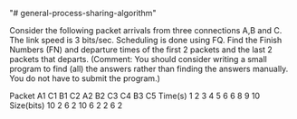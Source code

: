 "# general-process-sharing-algorithm" 

Consider the following packet arrivals from three connections A,B and C. The link speed is 3 bits/sec. Scheduling is done using FQ. Find the Finish Numbers (FN) and departure times of the first 2 packets and the last 2 packets that departs. (Comment: You should consider writing a small program to find (all) the answers rather than finding the answers manually. You do not have to submit the program.)

Packet		A1	C1	B1	C2	A2	B2	C3	C4	B3	C5
Time(s)		1	2	3	4	5	6	6	8	9	10
Size(bits)	10	2	6	2	10	6	2	2	6	2
